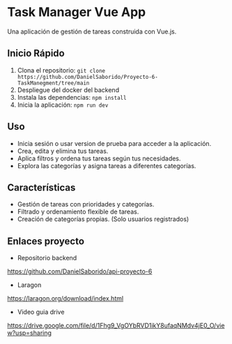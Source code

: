 # Task Manager Vue App

Una aplicación de gestión de tareas construida con Vue.js.

## Inicio Rápido

1. Clona el repositorio: `git clone https://github.com/DanielSaborido/Proyecto-6-TaskManegment/tree/main`
2. Despliegue del docker del backend
3. Instala las dependencias: `npm install`
4. Inicia la aplicación: `npm run dev`

## Uso

- Inicia sesión o usar version de prueba para acceder a la aplicación.
- Crea, edita y elimina tus tareas.
- Aplica filtros y ordena tus tareas según tus necesidades.
- Explora las categorías y asigna tareas a diferentes categorías.

## Características

- Gestión de tareas con prioridades y categorías.
- Filtrado y ordenamiento flexible de tareas.
- Creación de categorías propias. (Solo usuarios registrados)

## Enlaces proyecto
* Repositorio backend

https://github.com/DanielSaborido/api-proyecto-6

* Laragon

https://laragon.org/download/index.html

* Video guia drive

https://drive.google.com/file/d/1Fhg9_VgOYbRVD1ikY8ufaqNMdv4jE0_O/view?usp=sharing